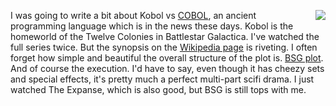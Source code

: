 <img src="http://scripting.com/images/2020/04/21/cylon.png" border="0" align="right">I was going to write a bit about Kobol vs <a href="https://www.zdnet.com/article/wheres-my-check-cobol-unemployment-and-taxes/">COBOL</a>, an ancient programming language which is in the news these days. Kobol is the homeworld of the Twelve Colonies in Battlestar Galactica. I've watched the full series twice. But the synopsis on the <a href="https://en.wikipedia.org/wiki/Battlestar_Galactica">Wikipedia page</a> is riveting. I often forget how simple and beautiful the overall structure of the plot is. <a href="http://scripting.com/images/2020/04/21/bsgplot.png"><span class="spSpoiler">BSG plot</span></a>. And of course the execution. I'd have to say, even though it has cheezy sets and special effects, it's pretty much a perfect multi-part scifi drama. I just watched The Expanse, which is also good, but BSG is still tops with me. 
